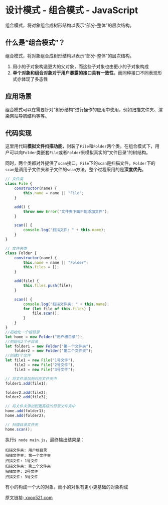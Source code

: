 # 设计模式 - 组合模式 - JavaScript

组合模式，将对象组合成树形结构以表示“部分-整体”的层次结构。

## 什么是“组合模式”？

组合模式，将对象组合成树形结构以表示“部分-整体”的层次结构。

1. 用小的子对象构造更大的父对象，而这些子对象也由更小的子对象构成
2. **单个对象和组合对象对于用户暴露的接口具有一致性**，而同种接口不同表现形式亦体现了多态性



## 应用场景

组合模式可以在需要针对“树形结构”进行操作的应用中使用，例如扫描文件夹、渲染网站导航结构等等。



## 代码实现

这里用代码**模拟文件扫描功能**，封装了`File`和`Folder`两个类。在组合模式下，用户可以向`Folder`类嵌套`File`或者`Folder`来模拟真实的“文件目录”的树结构。

同时，两个类都对外提供了`scan`接口，`File`下的`scan`是扫描文件，`Folder`下的`scan`是调用子文件夹和子文件的`scan`方法。整个过程采用的是**深度优先**。

```javascript
// 文件类
class File {
    constructor(name) {
        this.name = name || "File";
    }

    add() {
        throw new Error("文件夹下面不能添加文件");
    }

    scan() {
        console.log("扫描文件: " + this.name);
    }
}

// 文件夹类
class Folder {
    constructor(name) {
        this.name = name || "Folder";
        this.files = [];
    }

    add(file) {
        this.files.push(file);
    }

    scan() {
        console.log("扫描文件夹: " + this.name);
        for (let file of this.files) {
            file.scan();
        }
    }
}
//初始化一个根目录
let home = new Folder("用户根目录");
//初始化2个子目录
let folder1 = new Folder("第一个文件夹"),
    folder2 = new Folder("第二个文件夹");
//创建3个文件
let file1 = new File("1号文件"),
    file2 = new File("2号文件"),
    file3 = new File("3号文件");

// 将文件添加到对应文件夹中
folder1.add(file1);

folder2.add(file2);
folder2.add(file3);

// 将文件夹添加到更高级的目录文件夹中
home.add(folder1);
home.add(folder2);

// 扫描目录文件夹
home.scan();
```

执行`$ node main.js`，最终输出结果是：

```
扫描文件夹: 用户根目录
扫描文件夹: 第一个文件夹
扫描文件: 1号文件
扫描文件夹: 第二个文件夹
扫描文件: 2号文件
扫描文件: 3号文件
```

有小的构成一个大的对象，而小的对象有更小更基础的对象构成

原文链接:[ xxoo521.com](https://xxoo521.com/2018-12-12-composite-pattern/)
